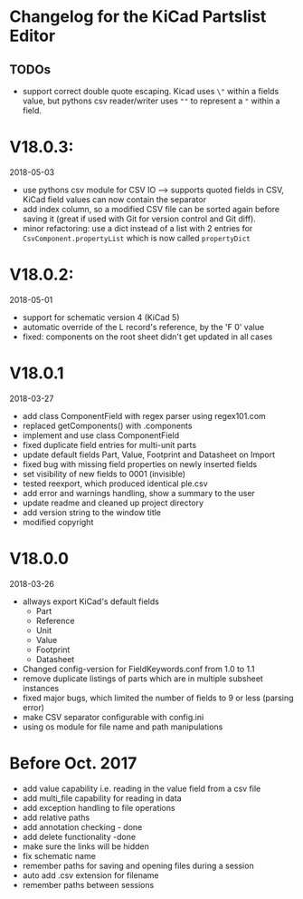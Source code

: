 Changelog for the KiCad Partslist Editor
========================================

## TODOs
* support correct double quote escaping.
  Kicad uses `\"` within a fields value, but pythons csv reader/writer
  uses `""` to represent a `"` within a field.


# V18.0.3:
2018-05-03
* use pythons csv module for CSV IO
  --> supports quoted fields in CSV, KiCad field values can now contain the separator
* add index column, so a modified CSV file can be sorted again before saving it (great
  if used with Git for version control and Git diff).
* minor refactoring: use a dict instead of a list with 2 entries for
  `CsvComponent.propertyList` which is now called `propertyDict`

# V18.0.2:
2018-05-01
* support for schematic version 4 (KiCad 5)
* automatic override of the L record's reference, by the 'F 0' value
* fixed: components on the root sheet didn't get updated in all cases


# V18.0.1
2018-03-27
* add class ComponentField with regex parser using regex101.com
* replaced getComponents() with .components
* implement and use class ComponentField
* fixed duplicate field entries for multi-unit parts
* update default fields Part, Value, Footprint and Datasheet on Import
* fixed bug with missing field properties on newly inserted fields
* set visibility of new fields to 0001 (invisible)
* tested reexport, which produced identical ple.csv
* add error and warnings handling, show a summary to the user
* update readme and cleaned up project directory
* add version string to the window title
* modified copyright

# V18.0.0
2018-03-26
* allways export KiCad's default fields
  * Part
  * Reference
  * Unit
  * Value
  * Footprint
  * Datasheet
* Changed config-version for FieldKeywords.conf from 1.0 to 1.1
* remove duplicate listings of parts which are in multiple subsheet instances
* fixed major bugs, which limited the number of fields to 9 or less (parsing error)
* make CSV separator configurable with config.ini
* using os module for file name and path manipulations

# Before Oct. 2017
* add value capability i.e. reading in the value field from a csv file
* add multi_file capability for reading in data
* add exception handling to file operations
* add relative paths
* add annotation checking - done
* add delete functionality -done
* make sure the links will be hidden
* fix schematic name
* remember paths for saving and opening files during a session
* auto add .csv extension for filename
* remember paths between sessions
